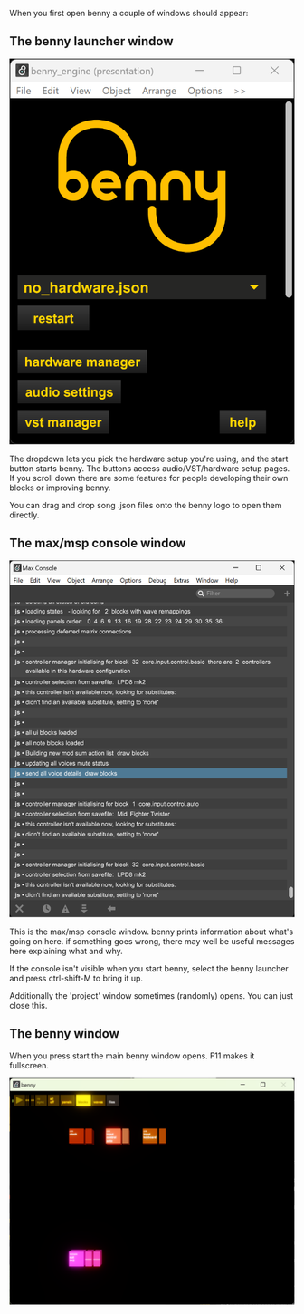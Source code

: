 When you first open benny a couple of windows should appear:

## The benny launcher window

![benny launcher window](assets/screenshots/launcher_window.png)

The dropdown lets you pick the hardware setup you're using, and the start button starts benny. The buttons access audio/VST/hardware setup pages. If you scroll down there are some features for people developing their own blocks or improving benny.

You can drag and drop song .json files onto the benny logo to open them directly.

## The max/msp console window

![max msp console window](assets/screenshots/max_console.png)

This is the max/msp console window. benny prints information about what's going on here. if something goes wrong, there may well be useful messages here explaining what and why.

If the console isn't visible when you start benny, select the benny launcher and press ctrl-shift-M to bring it up.

Additionally the 'project' window sometimes (randomly) opens. You can just close this.

## The benny window

When you press start the main benny window opens. F11 makes it fullscreen.

![benny main window](assets/screenshots/main_window.png)